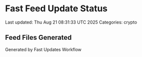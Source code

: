 # Fast Feed Update Status
Last updated: Thu Aug 21 08:31:33 UTC 2025
Categories: crypto

## Feed Files Generated

Generated by Fast Updates Workflow
